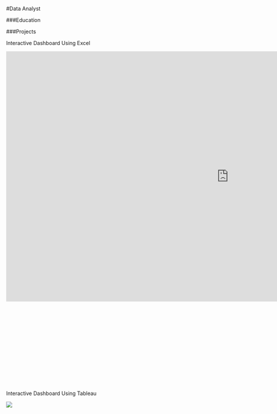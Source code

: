 #Data Analyst

###Education

###Projects

Interactive Dashboard Using Excel
<div style="transform: scale(0.75); transform-origin: top left;">
  <iframe width="1600" height="900" frameborder="0" scrolling="no" src="https://1drv.ms/x/c/6a48d5b7bf46022f/IQN5PMcRwMNURZGCmnyZZg17AQktC73u_Q_pwEpmR3JGyYM?em=2&wdAllowInteractivity=True&wdHideGridlines=True&wdHideHeaders=True&wdDownloadButton=True&wdInConfigurator=True"></iframe>
</div>

Interactive Dashboard Using Tableau
<div class='tableauPlaceholder' id='viz1723858617273' style='position: relative; width: 100%; max-width: 1600px; height: 900px; margin: 0 auto;'>
    <noscript>
        <a href='#'>
            <img alt=' ' src='https://public.tableau.com/static/images/Pr/Practice2_17236779278010/Dashboard1/1_rss.png' style='border: none' />
        </a>
    </noscript>
    <object class='tableauViz' style='display:none;'>
        <param name='host_url' value='https%3A%2F%2Fpublic.tableau.com%2F' /> 
        <param name='embed_code_version' value='3' /> 
        <param name='site_root' value='' />
        <param name='name' value='Practice2_17236779278010/Dashboard1' />
        <param name='tabs' value='yes' />
        <param name='toolbar' value='yes' />
        <param name='static_image' value='https://public.tableau.com/static/images/Pr/Practice2_17236779278010/Dashboard1/1.png' /> 
        <param name='animate_transition' value='yes' />
        <param name='display_static_image' value='yes' />
        <param name='display_spinner' value='yes' />
        <param name='display_overlay' value='yes' />
        <param name='display_count' value='yes' />
        <param name='language' value='en-US' />
    </object>
</div>
<script type='text/javascript'>
    var divElement = document.getElementById('viz1723858617273');
    var vizElement = divElement.getElementsByTagName('object')[0];
    
    function resizeViz() {
        var width = Math.min(divElement.offsetWidth, 1600);
        var height = (width / 16) * 9;  // Maintain 16:9 aspect ratio
        
        vizElement.style.width = width + 'px';
        vizElement.style.height = height + 'px';
    }
    
    // Initial resize
    resizeViz();
    
    // Add event listener for window resize
    window.addEventListener('resize', resizeViz);
    
    var scriptElement = document.createElement('script');
    scriptElement.src = 'https://public.tableau.com/javascripts/api/viz_v1.js';
    vizElement.parentNode.insertBefore(scriptElement, vizElement);
</script>


